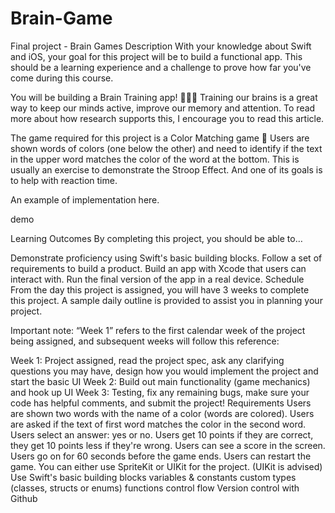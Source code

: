 # Brain-Game
Final project - Brain Games
Description
With your knowledge about Swift and iOS, your goal for this project will be to build a functional app. This should be a learning experience and a challenge to prove how far you've come during this course.

You will be building a Brain Training app! 🧠💪🏼
Training our brains is a great way to keep our minds active, improve our memory and attention. To read more about how research supports this, I encourage you to read this article.

The game required for this project is a Color Matching game 🌈
Users are shown words of colors (one below the other) and need to identify if the text in the upper word matches the color of the word at the bottom.
This is usually an exercise to demonstrate the Stroop Effect. And one of its goals is to help with reaction time.

An example of implementation here.

demo

Learning Outcomes
By completing this project, you should be able to…

Demonstrate proficiency using Swift's basic building blocks.
Follow a set of requirements to build a product.
Build an app with Xcode that users can interact with.
Run the final version of the app in a real device.
Schedule
From the day this project is assigned, you will have 3 weeks to complete this project. A sample daily outline is provided to assist you in planning your project.

Important note: “Week 1” refers to the first calendar week of the project being assigned, and subsequent weeks will follow this reference:

Week 1: Project assigned, read the project spec, ask any clarifying questions you may have, design how you would implement the project and start the basic UI
Week 2: Build out main functionality (game mechanics) and hook up UI
Week 3: Testing, fix any remaining bugs, make sure your code has helpful comments, and submit the project!
Requirements
Users are shown two words with the name of a color (words are colored).
Users are asked if the text of first word matches the color in the second word.
Users select an answer: yes or no.
Users get 10 points if they are correct, they get 10 points less if they're wrong.
Users can see a score in the screen.
Users go on for 60 seconds before the game ends.
Users can restart the game.
You can either use SpriteKit or UIKit for the project. (UIKit is advised)
Use Swift's basic building blocks
variables & constants
custom types (classes, structs or enums)
functions
control flow
Version control with Github
